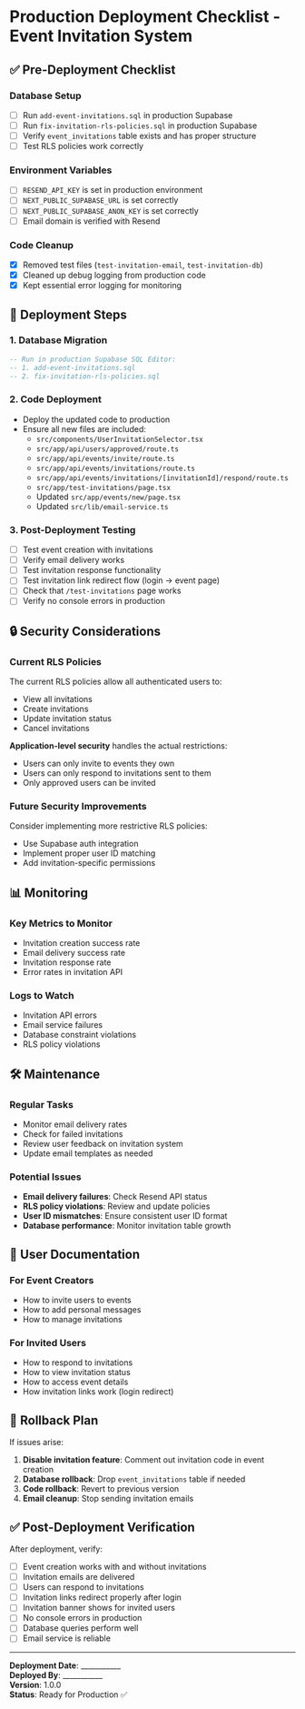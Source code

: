# Production Deployment Checklist - Event Invitation System

## ✅ **Pre-Deployment Checklist**

### **Database Setup**
- [ ] Run `add-event-invitations.sql` in production Supabase
- [ ] Run `fix-invitation-rls-policies.sql` in production Supabase
- [ ] Verify `event_invitations` table exists and has proper structure
- [ ] Test RLS policies work correctly

### **Environment Variables**
- [ ] `RESEND_API_KEY` is set in production environment
- [ ] `NEXT_PUBLIC_SUPABASE_URL` is set correctly
- [ ] `NEXT_PUBLIC_SUPABASE_ANON_KEY` is set correctly
- [ ] Email domain is verified with Resend

### **Code Cleanup**
- [x] Removed test files (`test-invitation-email`, `test-invitation-db`)
- [x] Cleaned up debug logging from production code
- [x] Kept essential error logging for monitoring

## 🚀 **Deployment Steps**

### **1. Database Migration**
```sql
-- Run in production Supabase SQL Editor:
-- 1. add-event-invitations.sql
-- 2. fix-invitation-rls-policies.sql
```

### **2. Code Deployment**
- Deploy the updated code to production
- Ensure all new files are included:
  - `src/components/UserInvitationSelector.tsx`
  - `src/app/api/users/approved/route.ts`
  - `src/app/api/events/invite/route.ts`
  - `src/app/api/events/invitations/route.ts`
  - `src/app/api/events/invitations/[invitationId]/respond/route.ts`
  - `src/app/test-invitations/page.tsx`
  - Updated `src/app/events/new/page.tsx`
  - Updated `src/lib/email-service.ts`

### **3. Post-Deployment Testing**
- [ ] Test event creation with invitations
- [ ] Verify email delivery works
- [ ] Test invitation response functionality
- [ ] Test invitation link redirect flow (login → event page)
- [ ] Check that `/test-invitations` page works
- [ ] Verify no console errors in production

## 🔒 **Security Considerations**

### **Current RLS Policies**
The current RLS policies allow all authenticated users to:
- View all invitations
- Create invitations
- Update invitation status
- Cancel invitations

**Application-level security** handles the actual restrictions:
- Users can only invite to events they own
- Users can only respond to invitations sent to them
- Only approved users can be invited

### **Future Security Improvements**
Consider implementing more restrictive RLS policies:
- Use Supabase auth integration
- Implement proper user ID matching
- Add invitation-specific permissions

## 📊 **Monitoring**

### **Key Metrics to Monitor**
- Invitation creation success rate
- Email delivery success rate
- Invitation response rate
- Error rates in invitation API

### **Logs to Watch**
- Invitation API errors
- Email service failures
- Database constraint violations
- RLS policy violations

## 🛠️ **Maintenance**

### **Regular Tasks**
- Monitor email delivery rates
- Check for failed invitations
- Review user feedback on invitation system
- Update email templates as needed

### **Potential Issues**
- **Email delivery failures**: Check Resend API status
- **RLS policy violations**: Review and update policies
- **User ID mismatches**: Ensure consistent user ID format
- **Database performance**: Monitor invitation table growth

## 📝 **User Documentation**

### **For Event Creators**
- How to invite users to events
- How to add personal messages
- How to manage invitations

### **For Invited Users**
- How to respond to invitations
- How to view invitation status
- How to access event details
- How invitation links work (login redirect)

## 🔄 **Rollback Plan**

If issues arise:
1. **Disable invitation feature**: Comment out invitation code in event creation
2. **Database rollback**: Drop `event_invitations` table if needed
3. **Code rollback**: Revert to previous version
4. **Email cleanup**: Stop sending invitation emails

## ✅ **Post-Deployment Verification**

After deployment, verify:
- [ ] Event creation works with and without invitations
- [ ] Invitation emails are delivered
- [ ] Users can respond to invitations
- [ ] Invitation links redirect properly after login
- [ ] Invitation banner shows for invited users
- [ ] No console errors in production
- [ ] Database queries perform well
- [ ] Email service is reliable

---

**Deployment Date**: ___________  
**Deployed By**: ___________  
**Version**: 1.0.0  
**Status**: Ready for Production ✅
